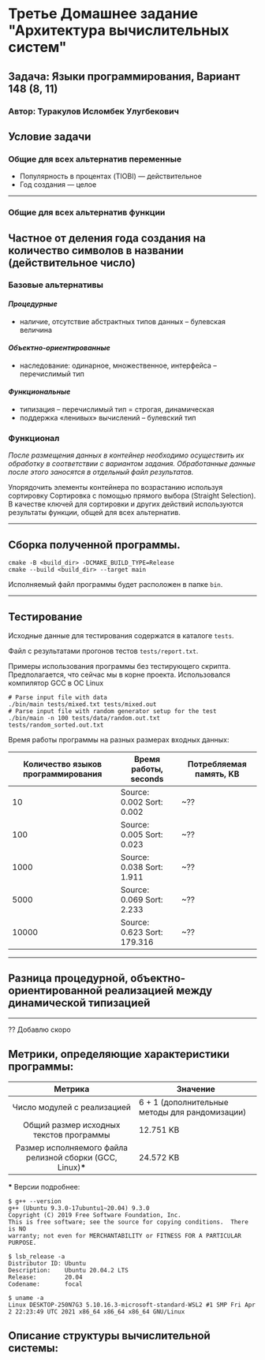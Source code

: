 # Третье Домашнее задание "Архитектура вычислительных систем"

## Задача: Языки программирования, Вариант 148 (8, 11)

### Автор: Туракулов Исломбек Улугбекович

## Условие задачи

### Общие для всех альтернатив переменные

* Популярность в процентах (TIOBI) — действительное
* Год создания — целое

------

### Общие для всех альтернатив функции

Частное от деления года создания на количество символов в названии (действительное число)
---------

### Базовые альтернативы

#### _Процедурные_

* наличие, отсутствие абстрактных типов данных – булевская величина

#### _Объектно-ориентированные_

* наследование: одинарное, множественное, интерфейса – перечислимый тип

#### _Функциональные_

* типизация – перечислимый тип = строгая, динамическая
* поддержка «ленивых» вычислений – булевский тип

### Функционал

_После размещения данных в контейнер необходимо осуществить их обработку в соответствии с вариантом задания.
Обработанные данные после этого заносятся в отдельный файл результатов._

Упорядочить элементы контейнера по возрастанию используя сортировку Сортировка с помощью прямого выбора (Straight
Selection). В качестве ключей для сортировки и других действий используются результаты функции, общей для всех
альтернатив.

---------

## Сборка полученной программы.

```
cmake -B <build_dir> -DCMAKE_BUILD_TYPE=Release
cmake --build <build_dir> --target main
```

Исполняемый файл программы будет расположен в папке `bin`.

---

## Тестирование

Исходные данные для тестирования содержатся в каталоге `tests`.

Файл с результатами прогонов тестов `tests/report.txt`.

Примеры использования программы без тестирующего скрипта. Предполагается, что сейчас мы в корне проекта. Использовался
компилятор GCC в ОС Linux

```
# Parse input file with data
./bin/main tests/mixed.txt tests/mixed.out
# Parse input file with random generator setup for the test
./bin/main -n 100 tests/data/random.out.txt tests/random_sorted.out.txt
```

Время работы программы на разных размерах входных данных:

Количество языков программирования | Время работы, seconds | Потребляемая память, KB 
--- | --- | --- 
10 | Source: 0.002 Sort: 0.002 | ~??
100 | Source: 0.005 Sort: 0.023 | ~?? 
1000 | Source: 0.038 Sort: 1.911 | ~??
5000 | Source: 0.069 Sort: 2.233 | ~??
10000 | Source: 0.623 Sort: 179.316 | ~??

---
## Разница процедурной, объектно-ориентированной реализацией между динамической типизацией

--------
?? Добавлю скоро

## Метрики, определяющие характеристики программы:

| Метрика | Значение |
| :---: | --- |
| Число модулей с реализацией | 6 + 1 (дополнительные методы для рандомизации) |
| Общий размер исходных текстов программы | 12.751 KB |
| Размер исполняемого файла релизной сборки (GCC, Linux)__*__ | 24.572 KB |

__*__ Версии подробнее:

```
$ g++ --version
g++ (Ubuntu 9.3.0-17ubuntu1~20.04) 9.3.0
Copyright (C) 2019 Free Software Foundation, Inc.
This is free software; see the source for copying conditions.  There is NO
warranty; not even for MERCHANTABILITY or FITNESS FOR A PARTICULAR PURPOSE.

$ lsb_release -a
Distributor ID: Ubuntu
Description:    Ubuntu 20.04.2 LTS
Release:        20.04
Codename:       focal

$ uname -a
Linux DESKTOP-250N7G3 5.10.16.3-microsoft-standard-WSL2 #1 SMP Fri Apr 2 22:23:49 UTC 2021 x86_64 x86_64 x86_64 GNU/Linux
```

## Описание структуры вычислительной системы:
